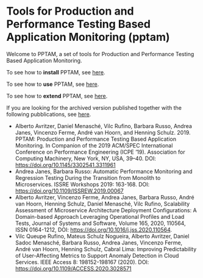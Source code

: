 # Tools for Production and Performance Testing Based Application Monitoring (pptam)

Welcome to PPTAM, a set of tools for Production and Performance Testing Based Application Monitoring.

To see how to **install** PPTAM, see [here](installation/README.md).

To see how to **use** PPTAM, see [here](installation/How_to_use.md).

To see how to **extend** PPTAM, see [here](installation/How_to_extend.md).

If you are looking for the archived version published together with the following pubblications, see [here](archive/README.md).

- Alberto Avritzer, Daniel Menasché, Vilc Rufino, Barbara Russo, Andrea Janes, Vincenzo Ferme, André van Hoorn, and Henning Schulz. 2019. PPTAM: Production and Performance Testing Based Application Monitoring. In Companion of the 2019 ACM/SPEC International Conference on Performance Engineering (ICPE ’19). Association for Computing Machinery, New York, NY, USA, 39–40. DOI: https://doi.org/10.1145/3302541.3311961
- Andrea Janes, Barbara Russo:
  Automatic Performance Monitoring and Regression Testing During the Transition from Monolith to Microservices. ISSRE Workshops 2019: 163-168. DOI: https://doi.org/10.1109/ISSREW.2019.00067
- Alberto Avritzer, Vincenzo Ferme, Andrea Janes, Barbara Russo, André van Hoorn, Henning Schulz, Daniel Menasché, Vilc Rufino,
  Scalability Assessment of Microservice Architecture Deployment Configurations: A Domain-based Approach Leveraging Operational Profiles and Load Tests,
  Journal of Systems and Software, Volume 165, 2020, 110564, ISSN 0164-1212, DOI: https://doi.org/10.1016/j.jss.2020.110564.
- Vilc Queupe Rufino, Mateus Schulz Nogueira, Alberto Avritzer, Daniel Sadoc Menasché, Barbara Russo, Andrea Janes, Vincenzo Ferme, André van Hoorn, Henning Schulz, Cabral Lima:
Improving Predictability of User-Affecting Metrics to Support Anomaly Detection in Cloud Services. IEEE Access 8: 198152-198167 (2020). DOI: https://doi.org/10.1109/ACCESS.2020.3028571 
